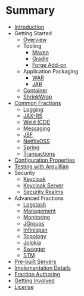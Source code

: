 # Summary

* [Introduction](README.adoc)
* Getting Started
   * [Overview](getting-started/basics.adoc)
   * Tooling
       * [Maven](getting-started/tooling/maven-plugin.adoc)
       * [Gradle](getting-started/tooling/gradle-plugin.adoc)
       * [Forge Add-on](getting-started/tooling/forge-addon.adoc)
   * Application Packaging
       * [WAR](getting-started/war-applications.adoc)
       * [JAR](getting-started/jar-applications.adoc)
   * [Container](getting-started/container.adoc)
   * [ShrinkWrap](getting-started/shrinkwrap.adoc)
* [Common Fractions](transactions.adoc)
   * [Logging](common/logging.adoc)
   * [JAX-RS](common/jax-rs.adoc)
   * [Weld (CDI)](common/weld_cdi.adoc)
   * [Messaging](common/messaging.adoc)
   * [JSF](common/jsf.adoc)
   * [NetflixOSS](common/netflixoss.adoc)
   * [Spring](common/spring.adoc)
   * [Transactions](common/transactions.adoc)
* [Configuration Properties](configuration_properties.adoc)
* [Testing with Arquillian](testing_with_arquillian.adoc)
* Security
   * [Keycloak](security/keycloak.adoc)
   * [Keycloak Server](security/keycloak_server.adoc)
   * [Security Realms](security/realms.adoc)
* Advanced Fractions
   * [Logstash](advanced/logstash.adoc)
   * [Management](advanced/management.adoc)
   * [Monitoring](advanced/monitoring.adoc)
   * [JGroups](advanced/jgroups.adoc)
   * [Infinispan](advanced/infinispan.adoc)
   * [Topology](advanced/topology.adoc)
   * [Jolokia](advanced/jolokia.adoc)
   * [Swagger](advanced/swagger.adoc)
   * [STM](advanced/stm.adoc)
* [Pre-built Servers](servers.adoc)
* [Implementation Details](implementation_details.adoc)
* [Fraction Authoring](fraction_authoring.adoc)
* [Getting Involved](getting_involved.adoc)
* [License](license.adoc)

